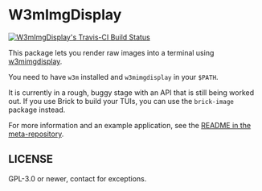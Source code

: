 # W3mImgDisplay

[![W3mImgDisplay's Travis-CI Build Status](https://travis-ci.org/prikhi/brick-image.svg?branch=master)](https://travis-ci.org/prikhi/hs-w3mimgdisplay "W3mImgDisplay on travis-ci.org")

This package lets you render raw images into a terminal using
[w3mimgdisplay](https://github.com/tats/w3m/blob/master/w3mimgdisplay.c).

You need to have `w3m` installed and `w3mimgdisplay` in your `$PATH`.

It is currently in a rough, buggy stage with an API that is still being worked
out. If you use Brick to build your TUIs, you can use the `brick-image` package
instead.

For more information and an example application, see the [README in the
meta-repository](https://github.com/prikhi/hs-w3mimgdisplay).


## LICENSE

GPL-3.0 or newer, contact for exceptions.
